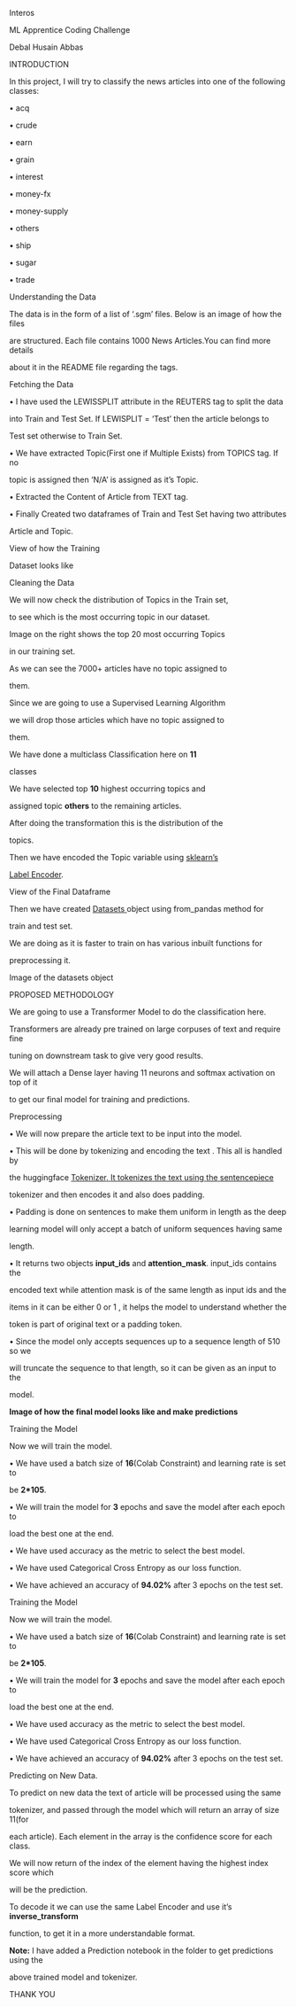 ﻿

Interos

ML Apprentice Coding Challenge

Debal Husain Abbas





INTRODUCTION

In this project, I will try to classify the news articles into one of the following classes:

• acq

• crude

• earn

• grain

• interest

• money-fx

• money-supply

• others

• ship

• sugar

• trade





Understanding the Data

The data is in the form of a list of ‘.sgm’ files. Below is an image of how the files

are structured. Each file contains 1000 News Articles.You can find more details

about it in the README file regarding the tags.





Fetching the Data

• I have used the LEWISSPLIT attribute in the REUTERS tag to split the data

into Train and Test Set. If LEWISPLIT = ‘Test’ then the article belongs to

Test set otherwise to Train Set.

• We have extracted Topic(First one if Multiple Exists) from TOPICS tag. If no

topic is assigned then ‘N/A’ is assigned as it’s Topic.

• Extracted the Content of Article from TEXT tag.

• Finally Created two dataframes of Train and Test Set having two attributes

Article and Topic.





View of how the Training

Dataset looks like





Cleaning the Data

We will now check the distribution of Topics in the Train set,

to see which is the most occurring topic in our dataset.

Image on the right shows the top 20 most occurring Topics

in our training set.

As we can see the 7000+ articles have no topic assigned to

them.

Since we are going to use a Supervised Learning Algorithm

we will drop those articles which have no topic assigned to

them.





We have done a multiclass Classification here on **11**

classes

We have selected top **10** highest occurring topics and

assigned topic **others** to the remaining articles.

After doing the transformation this is the distribution of the

topics.

Then we have encoded the Topic variable using [sklearn’s](https://scikit-learn.org/stable/modules/generated/sklearn.preprocessing.LabelEncoder.html)

[Label](https://scikit-learn.org/stable/modules/generated/sklearn.preprocessing.LabelEncoder.html)[ ](https://scikit-learn.org/stable/modules/generated/sklearn.preprocessing.LabelEncoder.html)[Encoder](https://scikit-learn.org/stable/modules/generated/sklearn.preprocessing.LabelEncoder.html).





View of the Final Dataframe





Then we have created [Datasets](https://huggingface.co/docs/datasets/)[ ](https://huggingface.co/docs/datasets/)object using from\_pandas method for

train and test set.

We are doing as it is faster to train on has various inbuilt functions for

preprocessing it.

Image of the datasets object





PROPOSED METHODOLOGY

We are going to use a Transformer Model to do the classification here.

Transformers are already pre trained on large corpuses of text and require fine

tuning on downstream task to give very good results.

We will attach a Dense layer having 11 neurons and softmax activation on top of it

to get our final model for training and predictions.





Preprocessing

• We will now prepare the article text to be input into the model.

• This will be done by tokenizing and encoding the text . This all is handled by

the huggingface [Tokenizer](https://huggingface.co/transformers/main_classes/tokenizer.html)[.](https://huggingface.co/transformers/main_classes/tokenizer.html)[ ](https://huggingface.co/transformers/main_classes/tokenizer.html)[It](https://huggingface.co/transformers/main_classes/tokenizer.html)[ ](https://huggingface.co/transformers/main_classes/tokenizer.html)[tokenizes](https://huggingface.co/transformers/main_classes/tokenizer.html)[ ](https://huggingface.co/transformers/main_classes/tokenizer.html)[the](https://huggingface.co/transformers/main_classes/tokenizer.html)[ ](https://huggingface.co/transformers/main_classes/tokenizer.html)[text](https://huggingface.co/transformers/main_classes/tokenizer.html)[ ](https://huggingface.co/transformers/main_classes/tokenizer.html)[using](https://huggingface.co/transformers/main_classes/tokenizer.html)[ ](https://huggingface.co/transformers/main_classes/tokenizer.html)[the](https://huggingface.co/transformers/main_classes/tokenizer.html)[ ](https://huggingface.co/transformers/main_classes/tokenizer.html)[sentencepiece](https://github.com/google/sentencepiece)

tokenizer and then encodes it and also does padding.

• Padding is done on sentences to make them uniform in length as the deep

learning model will only accept a batch of uniform sequences having same

length.

• It returns two objects **input\_ids** and **attention\_mask**. input\_ids contains the

encoded text while attention mask is of the same length as input ids and the

items in it can be either 0 or 1 , it helps the model to understand whether the

token is part of original text or a padding token.

• Since the model only accepts sequences up to a sequence length of 510 so we

will truncate the sequence to that length, so it can be given as an input to the

model.





**Image of how the final model looks like and make predictions**





Training the Model

Now we will train the model.

• We have used a batch size of **16**(Colab Constraint) and learning rate is set to

be **2\*105**.

• We will train the model for **3** epochs and save the model after each epoch to

load the best one at the end.

• We have used accuracy as the metric to select the best model.

• We have used Categorical Cross Entropy as our loss function.

• We have achieved an accuracy of **94.02%** after 3 epochs on the test set.





Training the Model

Now we will train the model.

• We have used a batch size of **16**(Colab Constraint) and learning rate is set to

be **2\*105**.

• We will train the model for **3** epochs and save the model after each epoch to

load the best one at the end.

• We have used accuracy as the metric to select the best model.

• We have used Categorical Cross Entropy as our loss function.

• We have achieved an accuracy of **94.02%** after 3 epochs on the test set.





Predicting on New Data.

To predict on new data the text of article will be processed using the same

tokenizer, and passed through the model which will return an array of size 11(for

each article). Each element in the array is the confidence score for each class.

We will now return of the index of the element having the highest index score which

will be the prediction.

To decode it we can use the same Label Encoder and use it’s **inverse\_transform**

function, to get it in a more understandable format.

**Note:** I have added a Prediction notebook in the folder to get predictions using the

above trained model and tokenizer.





THANK YOU

